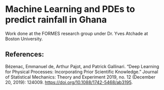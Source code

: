 # Machine Learning and PDEs to predict rainfall in Ghana
Work done at the FORMES research group under Dr. Yves Atchade at Boston University.

## References:

Bézenac, Emmanuel de, Arthur Pajot, and Patrick Gallinari. “Deep Learning for Physical Processes: Incorporating Prior Scientific Knowledge.” Journal of Statistical Mechanics: Theory and Experiment 2019, no. 12 (December 20, 2019): 124009. https://doi.org/10.1088/1742-5468/ab3195.